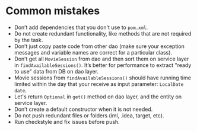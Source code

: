 # Common mistakes

* Don’t add dependencies that you don't use to `pom.xml`.
* Do not create redundant functionality, like methods that are not required by the task.
* Don’t just copy paste code from other dao (make sure your exception messages and variable names are correct for a particular class).
* Don’t get all `MovieSession` from dao and then sort them on service layer in `findAvailableSessions()`. 
It’s better for performance to extract "ready to use" data from DB on dao layer.
* Movie sessions from `findAvailableSessions()` should have running time limited within the day that your receive as input parameter: `LocalDate date`.
* Let's return `Optional` in `get()` method on dao layer, and the entity on service layer.
* Don’t create a default constructor when it is not needed.
* Do not push redundant files or folders (iml, .idea, target, etc).
* Run checkstyle and fix issues before push.
